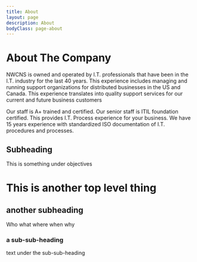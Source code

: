 ```yaml
---
title: About
layout: page
description: About
bodyClass: page-about
---
```


# About The Company
NWCNS is owned and operated by I.T. professionals that have been in the I.T. industry for the last 40 years. This experience includes managing and running support organizations for distributed businesses in the US and Canada. This experience translates into quality support services for our current and future business customers

Our staff is A+ trained and certified. Our senior staff is ITIL foundation certified. This provides I.T. Process experience for your business. We have 15 years experience with standardized ISO documentation of I.T. procedures and processes.

## Subheading
This is something under objectives

# This is another top level thing

## another subheading
Who what where when why

### a sub-sub-heading
text under the sub-sub-heading
